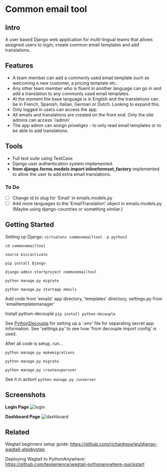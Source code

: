 # Common email tool

## Intro
A user based Django web application for multi-lingual teams that allows assigned users to login, create common email templates and add translations.

## Features
- A team member can add a commonly used email template such as welcoming a new customer, a pricing template etc.
- Any other team member who is fluent in another language can go in and add a translation to any commonly used email templates.
- At the moment the base language is in English and the translations can be in French, Spanish, Italian, German or Dutch. Looking to expand this.
- Only logged in users can access the app.
- All emails and translations are created on the front end. Only the site admins can access '/admin'
- The app admin can assign priveliges - to only read email templates or to be able to add translations.

## Tools
- Full test suite using TestCase
- Django user authentication system implemented.
- **from django.forms.models import inlineformset_factory** implemented to allow the user to add extra email translations.

### To Do
- [ ] Change id to slug for 'Email' in emails.models.py
- [ ] Add more languages to the 'EmailTranslation' object in emails.models.py (Maybe using django-countries or something similar.)

## Getting Started
Setting up Django:
```virtualenv commonemailtool -p python3```

```cd commonemailtool```

```source bin/activate```

```pip install Django```

```django-admin startproject commonemailtool```

```python manage.py migrate```

```python manage.py startapp emails```

Add code from 'emails' app directory, 'templates' directory, settings.py from 'emailtemplatemanager'

Install python-decouple
```pip install python-decouple```

See [PythonDecouple](https://pypi.org/project/python-decouple/) for setting up a '.env' file for separating secret app information.
See 'settings.py' to see how 'from decouple import config' is used.

After all code is setup, run...

```python manage.py makemigrations```

```python manage.py migrate```

```python manage.py createsuperuser```

See it in action!
```python manage.py runserver```


## Screenshots

**LogIn Page**
![login](https://github.com/richardgourley/multi-language-email-template-manager/blob/master/screenshots/login.png)

**Dashboard Page**
![dashboard](https://github.com/richardgourley/multi-language-email-template-manager/blob/master/screenshots/dashboard.png)

## Related
Wagtail beginners setup guide:
https://github.com/richardgourley/django-wagtail-stepbystep

Deploying Wagtail to PythonAnywhere:
https://github.com/texperience/wagtail-pythonanywhere-quickstart




